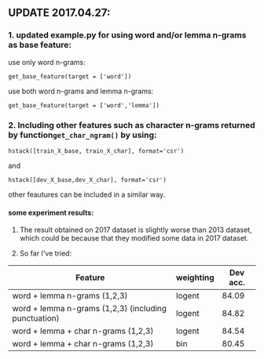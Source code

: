 ## UPDATE 2017.04.27:
### 1. updated example.py for using word and/or lemma n-grams as base feature:
use only word n-grams: 

```
get_base_feature(target = ['word'])
```

use both word n-grams and lemma n-grams:

```
get_base_feature(target = ['word','lemma'])
```


### 2. Including other features such as character n-grams returned by function```get_char_ngram()``` by using:

```
hstack([train_X_base, train_X_char], format='csr')
```

and

```
hstack([dev_X_base,dev_X_char], format='csr')
```

other feautures can be included in a similar way.

#### some experiment results:

1. The result obtained on 2017 dataset is slightly worse than 2013 dataset, which could be because that they modified some data in 2017 dataset.

2. So far I've tried:

   

Feature | weighting | Dev acc.
---|---|---
word + lemma n-grams (1,2,3) | logent | 84.09
word + lemma n-grams (1,2,3) (including punctuation)| logent | 84.82
word + lemma + char n-grams (1,2,3) | logent |84.54
word + lemma + char n-grams (1,2,3) | bin | 80.45